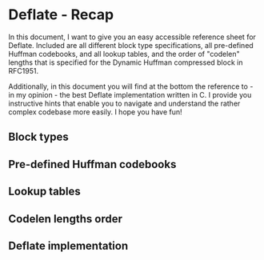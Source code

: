 # Deflate - Recap

In this document, I want to give you an easy accessible reference sheet for Deflate. Included are all different block type specifications, all pre-defined Huffman codebooks, and all lookup tables, and the order of "codelen" lengths that is specified for the Dynamic Huffman compressed block in RFC1951.

Additionally, in this document you will find at the bottom the reference to - in my opinion - the best Deflate implementation written in C. I provide you instructive hints that enable you to navigate and understand the rather complex codebase more easily. I hope you have fun!


## Block types


## Pre-defined Huffman codebooks


## Lookup tables


## Codelen lengths order


## Deflate implementation

